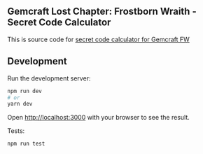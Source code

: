 ## Gemcraft Lost Chapter: Frostborn Wraith - Secret Code Calculator

This is source code for [secret code calculator for Gemcraft FW](https://gemcraft-fw-secret-codes-calculator.now.sh/)

## Development

Run the development server:

```bash
npm run dev
# or
yarn dev
```

Open [http://localhost:3000](http://localhost:3000) with your browser to see the result.

Tests:
```bash
npm run test
```
